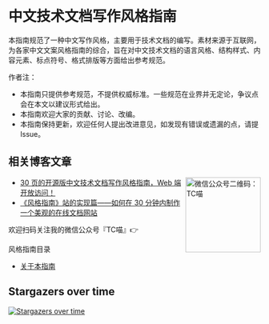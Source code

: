 # 中文技术文档写作风格指南

本指南规范了一种中文写作风格，主要用于技术文档的编写。素材来源于互联网，为各家中文文案风格指南的综合，旨在对中文技术文档的语言风格、结构样式、内容元素、标点符号、格式排版等方面给出参考规范。

作者注：
- 本指南只提供参考规范，不提供权威标准。一些规范在业界并无定论，争议点会在本文以建议形式给出。
- 本指南欢迎大家的贡献、讨论、改编。
- 本指南保持更新，欢迎任何人提出改进意见，如发现有错误或遗漏的点，请提Issue。

## 相关博客文章

<img align="right" src="https://user-images.githubusercontent.com/34495675/203534391-df72797a-76a2-4003-b330-c2a120fde9ac.png" alt="微信公众号二维码：TC喵" height="150" />


- [30 页的开源版中文技术文档写作风格指南，Web 端开放访问！](https://mp.weixin.qq.com/s/5znjT8FKJU08YS5lKFJvDA)
- [《风格指南》站的实现篇——如何在 30 分钟内制作一个美观的在线文档网站](https://mp.weixin.qq.com/s/7hfOOmhtJURewq8Fz7NhKg)

欢迎扫码关注我的微信公众号『TC喵』👉


风格指南目录
- [关于本指南](https://github.com/Bingboom/zh-style-guide/blob/e682745bd9350af2f338df9530ebe7f5daece825/source/%E5%85%B3%E4%BA%8E%E6%9C%AC%E6%8C%87%E5%8D%97.md)


## Stargazers over time

[![Stargazers over time](https://starchart.cc/Bingboom/zh-style-guide.svg)](https://starchart.cc/Bingboom/zh-style-guide)


